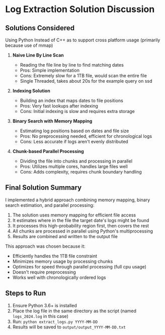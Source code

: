 # Log Extraction Solution Discussion

## Solutions Considered

Using Python Instead of C++ as to support cross platform usage (primarily because use of mmap)

1. **Naive Line By Line Scan**
   - Reading the file line by line to find matching dates
   - Pros: Simple implementation
   - Cons: Extremely slow for a 1TB file, would scan the entire file
   - Single Threaded, takes about 20s for the example query on ssd

2. **Indexing Solution**
   - Building an index that maps dates to file positions
   - Pros: Very fast lookups after indexing
   - Cons: Initial indexing is slow and requires extra storage

3. **Binary Search with Memory Mapping**
   - Estimating log positions based on dates and file size
   - Pros: No preprocessing needed, efficient for chronological logs
   - Cons: Less accurate if logs aren't evenly distributed

4. **Chunk-based Parallel Processing**
   - Dividing the file into chunks and processing in parallel
   - Pros: Utilizes multiple cores, handles large files well
   - Cons: Adds complexity, requires chunk boundary handling

## Final Solution Summary

I implemented a hybrid approach combining memory mapping, binary search estimation, and parallel processing:

1. The solution uses memory mapping for efficient file access
2. It estimates where in the file the target date's logs might be found
3. It processes this high-probability region first, then covers the rest
4. All chunks are processed in parallel using Python's multiprocessing
5. Results are combined and written to the output file

This approach was chosen because it:
- Efficiently handles the 1TB file constraint 
- Minimizes memory usage by processing chunks
- Optimizes for speed through parallel processing (full cpu usage)
- Doesn't require preprocessing
- Works well with chronologically ordered logs

## Steps to Run

1. Ensure Python 3.6+ is installed
2. Place the log file in the same directory as the script (named `logs_2024.log` in this case)
3. Run: `python extract_logs.py YYYY-MM-DD`
4. Results will be saved to `output/output_YYYY-MM-DD.txt`
